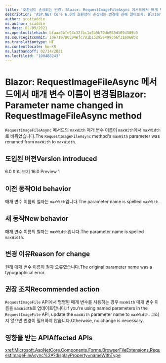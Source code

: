 ```yaml
---
title: '호환성이 손상되는 변경: Blazor: RequestImageFileAsync 메서드에서 매개 변수 이름이 변경됨'
description: 'ASP.NET Core 6.0의 호환성이 손상되는 변경에 관해 알아보기. Blazor: RequestImageFileAsync 메서드에서 매개 변수 이름이 변경됨'
author: scottaddie
ms.author: scaddie
ms.date: 02/09/2021
ms.openlocfilehash: bfaaa6bfe94c32fbc1a5b5b70db863d105d389b5
ms.sourcegitcommit: 10e719780594efc781b15295e499c66f316068b8
ms.translationtype: HT
ms.contentlocale: ko-KR
ms.lasthandoff: 02/14/2021
ms.locfileid: "100488243"
---
```

# <a name="blazor-parameter-name-changed-in-requestimagefileasync-method"></a><span data-ttu-id="bd921-103">Blazor: RequestImageFileAsync 메서드에서 매개 변수 이름이 변경됨</span><span class="sxs-lookup"><span data-stu-id="bd921-103">Blazor: Parameter name changed in RequestImageFileAsync method</span></span>

<span data-ttu-id="bd921-104">`RequestImageFileAsync` 메서드의 `maxWith` 매개 변수 이름이 `maxWith`에서 `maxWidth`로 바뀌었습니다.</span><span class="sxs-lookup"><span data-stu-id="bd921-104">The `RequestImageFileAsync` method's `maxWith` parameter was renamed from `maxWith` to `maxWidth`.</span></span>

## <a name="version-introduced"></a><span data-ttu-id="bd921-105">도입된 버전</span><span class="sxs-lookup"><span data-stu-id="bd921-105">Version introduced</span></span>

<span data-ttu-id="bd921-106">6.0 미리 보기 1</span><span class="sxs-lookup"><span data-stu-id="bd921-106">6.0 Preview 1</span></span>

## <a name="old-behavior"></a><span data-ttu-id="bd921-107">이전 동작</span><span class="sxs-lookup"><span data-stu-id="bd921-107">Old behavior</span></span>

<span data-ttu-id="bd921-108">매개 변수 이름의 철자는 `maxWith`입니다.</span><span class="sxs-lookup"><span data-stu-id="bd921-108">The parameter name is spelled `maxWith`.</span></span>

## <a name="new-behavior"></a><span data-ttu-id="bd921-109">새 동작</span><span class="sxs-lookup"><span data-stu-id="bd921-109">New behavior</span></span>

<span data-ttu-id="bd921-110">매개 변수 이름의 철자는 `maxWidth`입니다.</span><span class="sxs-lookup"><span data-stu-id="bd921-110">The parameter name is spelled `maxWidth`.</span></span>

## <a name="reason-for-change"></a><span data-ttu-id="bd921-111">변경 이유</span><span class="sxs-lookup"><span data-stu-id="bd921-111">Reason for change</span></span>

<span data-ttu-id="bd921-112">원래 매개 변수 이름이 철자 오류였습니다.</span><span class="sxs-lookup"><span data-stu-id="bd921-112">The original parameter name was a typographical error.</span></span>

## <a name="recommended-action"></a><span data-ttu-id="bd921-113">권장 조치</span><span class="sxs-lookup"><span data-stu-id="bd921-113">Recommended action</span></span>

<span data-ttu-id="bd921-114">`RequestImageFile` API에서 명명된 매개 변수를 사용하는 경우 `maxWith` 매개 변수 이름을 `maxWidth`로 업데이트합니다.</span><span class="sxs-lookup"><span data-stu-id="bd921-114">If you're using named parameters in the `RequestImageFile` API, update the `maxWith` parameter name to `maxWidth`.</span></span> <span data-ttu-id="bd921-115">그러지 않으면 변경이 필요하지 않습니다.</span><span class="sxs-lookup"><span data-stu-id="bd921-115">Otherwise, no change is necessary.</span></span>

## <a name="affected-apis"></a><span data-ttu-id="bd921-116">영향을 받는 API</span><span class="sxs-lookup"><span data-stu-id="bd921-116">Affected APIs</span></span>

<xref:Microsoft.AspNetCore.Components.Forms.BrowserFileExtensions.RequestImageFileAsync%2A?displayProperty=nameWithType>

<!--

## Category

ASP.NET Core

## Affected APIs

`Overload:Microsoft.AspNetCore.Components.Forms.BrowserFileExtensions.RequestImageFileAsync`

-->
